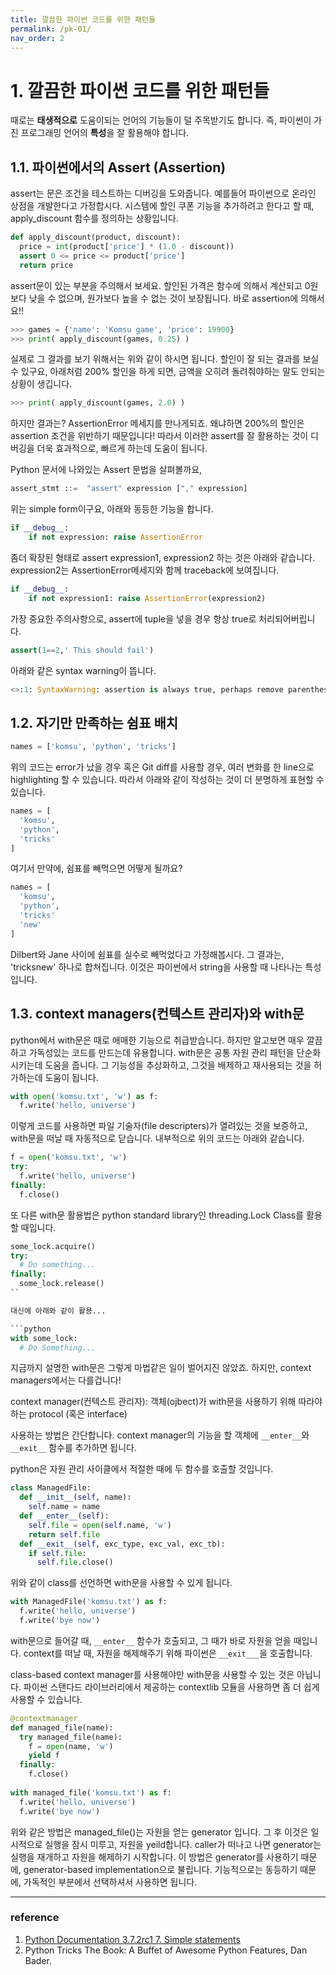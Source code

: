 ```yaml
---
title: 깔끔한 파이썬 코드를 위한 패턴들
permalink: /pk-01/
nav_order: 2
---
```

# 1. 깔끔한 파이썬 코드를 위한 패턴들

때로는 **태생적으로** 도움이되는 언어의 기능들이 덜 주목받기도 합니다. 즉, 파이썬이 가진 프로그래밍 언어의 **특성**을 잘 활용해야 합니다.

## 1.1. 파이썬에서의 Assert (Assertion)

assert는 문은 조건을 테스트하는 디버깅을 도와줍니다.
예를들어 파이썬으로 온라인 상점을 개발한다고 가정합시다. 시스템에 할인 쿠폰 기능을 추가하려고 한다고 할 때, apply_discount 함수를 정의하는 상황입니다.

```python
def apply_discount(product, discount):
  price = int(product['price'] * (1.0 - discount))
  assert 0 <= price <= product['price']
  return price
```

assert문이 있는 부분을 주의해서 보세요. 할인된 가격은 함수에 의해서 계산되고 0원 보다 낮을 수 없으며, 원가보다 높을 수 없는 것이 보장됩니다. 바로 assertion에 의해서요!!

```python
>>> games = {'name': 'Komsu game', 'price': 19900}
>>> print( apply_discount(games, 0.25) )
```

실제로 그 결과를 보기 위해서는 위와 같이 하시면 됩니다. 할인이 잘 되는 결과를 보실 수 있구요, 아래처럼 200% 할인을 하게 되면, 금액을 오히려 돌려줘야하는 말도 안되는 상황이 생깁니다.

```python
>>> print( apply_discount(games, 2.0) )
```

하지만 결과는? AssertionError 메세지를 만나게되죠. 왜냐하면 200%의 할인은 assertion 조건을 위반하기 때문입니다!
따라서 이러한 assert를 잘 활용하는 것이 디버깅을 더욱 효과적으로, 빠르게 하는데 도움이 됩니다.

Python 문서에 나와있는 Assert 문법을 살펴볼까요,

```python
assert_stmt ::=  "assert" expression ["," expression]
```

위는 simple form이구요, 아래와 동등한 기능을 합니다.

```python
if __debug__:
    if not expression: raise AssertionError
````
좀더 확장된 형태로 assert expression1, expression2 하는 것은 아래와 같습니다. expression2는 AssertionError메세지와 함께 traceback에 보여집니다.

```python
if __debug__:
    if not expression1: raise AssertionError(expression2)
```

가장 중요한 주의사항으로, assert에 tuple을 넣을 경우 항상 true로 처리되어버립니다. 

```python
assert(1==2,' This should fail')
```

아래와 같은 syntax warning이 뜹니다.

```python
<>:1: SyntaxWarning: assertion is always true, perhaps remove parentheses?
```

## 1.2. 자기만 만족하는 쉼표 배치

```python
names = ['komsu', 'python', 'tricks']
```

위의 코드는 error가 났을 경우 혹은 Git diff를 사용할 경우, 여러 변화를 한 line으로 highlighting 할 수 있습니다. 따라서 아래와 같이 작성하는 것이 더 분명하게 표현할 수 있습니다.

```python
names = [
  'komsu',
  'python',
  'tricks'
]
```

여기서 만약에, 쉼표를 빼먹으면 어떻게 될까요?

```python
names = [
  'komsu',
  'python',
  'tricks'
  'new'
]
```

Dilbert와 Jane 사이에 쉼표를 실수로 빼먹었다고 가정해봅시다. 그 결과는, 'tricksnew' 하나로 합쳐집니다. 이것은 파이썬에서 string을 사용할 때 나타나는 특성입니다.

## 1.3. context managers(컨텍스트 관리자)와 with문

python에서 with문은 때로 애매한 기능으로 취급받습니다. 하지만 알고보면 매우 깔끔하고 가독성있는 코드를 만드는데 유용합니다.
with문은 공통 자원 관리 패턴을 단순화시키는데 도움을 줍니다. 그 기능성을 추상화하고, 그것을 배제하고 재사용되는 것을 허가하는데 도움이 됩니다.

```python
with open('komsu.txt', 'w') as f:
  f.write('hello, universe')
```

이렇게 코드를 사용하면 파일 기술자(file descripters)가 열려있는 것을 보증하고, with문을 떠날 때 자동적으로 닫습니다. 내부적으로 위의 코드는 아래와 같습니다.

```python
f = open('komsu.txt', 'w')
try:
  f.write('hello, universe')
finally:
  f.close()
```

또 다른 with문 활용법은 python standard library인 threading.Lock Class를 활용할 때입니다.

```python
some_lock.acquire()
try:
  # Do something...
finally:
  some_lock.release()
``

대신에 아래와 같이 활용...

```python
with some_lock:
  # Do Something...
```

지금까지 설명한 with문은 그렇게 마법같은 일이 벌어지진 않았죠. 하지만, context managers에서는 다를겁니다!

context manager(컨텍스트 관리자): 객체(ojbect)가 with문을 사용하기 위해 따라야하는 protocol (혹은 interface)

사용하는 방법은 간단합니다. context manager의 기능을 할 객체에 ```__enter__```와 ```__exit__``` 함수를 추가하면 됩니다.

python은 자원 관리 사이클에서 적절한 때에 두 함수를 호출할 것입니다.

```python
class ManagedFile:
  def __init__(self, name):
    self.name = name
  def __enter__(self):
    self.file = open(self.name, 'w')
    return self.file
  def __exit__(self, exc_type, exc_val, exc_tb):
    if self.file:
      self.file.close()
```

위와 같이 class를 선언하면 with문을 사용할 수 있게 됩니다.

```python
with ManagedFile('komsu.txt') as f:
  f.write('hello, universe')
  f.write('bye now')
```

with문으로 들어갈 때, ```__enter__``` 함수가 호출되고, 그 때가 바로 자원을 얻을 때입니다. context를 떠날 때, 자원을 해제해주기 위해 파이썬은 ```__exit___```을 호출합니다.

class-based context manager를 사용해야만 with문을 사용할 수 있는 것은 아닙니다. 파이썬 스탠다드 라이브러리에서 제공하는 contextlib 모듈을 사용하면 좀 더 쉽게 사용할 수 있습니다.

```python
@contextmanager
def managed_file(name):
  try managed_file(name):
    f = open(name, 'w')
    yield f
  finally:
    f.close()
    
with managed_file('komsu.txt') as f:
  f.write('hello, universe')
  f.write('bye now')
```

위와 같은 방법은 managed_file()는 자원을 얻는 generator 입니다. 그 후 이것은 일시적으로 실행을 잠시 미루고, 자원을 yeild합니다. caller가 떠나고 나면 generator는 실행을 재개하고 자원을 해제하기 시작합니다. 이 방법은 generator를 사용하기 때문에, generator-based implementation으로 불립니다. 기능적으로는 동등하기 때문에, 가독적인 부분에서 선택하셔서 사용하면 됩니다.

<hr>

### reference

1. [Python Documentation 3.7.2rc1 7. Simple statements](https://docs.python.org/3/reference/simple_stmts.html?highlight=assert#grammar-token-assert-stmt)
2. Python Tricks The Book: A Buffet of Awesome Python Features, Dan Bader.
